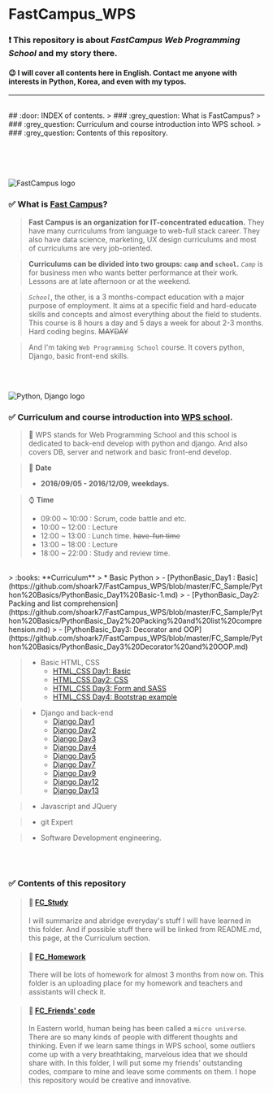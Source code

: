 # FastCampus_WPS
### :exclamation: This repository is about *FastCampus Web Programming School* and my story there. 
#### :wink: I will cover all contents here in English. Contact me anyone with interests in Python, Korea, and even with my typos.
---
<br>
## :door: INDEX of contents.
> ### :grey_question: What is FastCampus?
> ### :grey_question: Curriculum and course introduction into WPS school.
> ### :grey_question: Contents of this repository. 


<br><br><br><br>
![FastCampus logo](http://cdn.www.fastcampus.co.kr/wp-content/uploads/2016/01/fastcampus_logo_345x76.png)
### :white_check_mark: What is [Fast Campus](http://www.fastcampus.co.kr/)?
> **Fast Campus is an organization for IT-concentrated education.** They have many curriculums from language to web-full stack career.
> They also have data science, marketing, UX design curriculums and most of curriculums are very job-oriented. 

> **Curriculums can be divided into two groups: `camp` and `school`.**
> *`Camp`* is for business men who wants better performance at their work. Lessons are at late afternoon or at the weekend.


> *`School`*, the other, is a 3 months-compact education with a major purpose of employment.
> It aims at a specific field and hard-educate skills and concepts and almost everything about the field to students.
> This course is 8 hours a day and 5 days a week for about 2-3 months. Hard coding begins. ~~MAYDAY~~

> And I'm taking `Web Programming School` course. It covers python, Django, basic front-end skills.

<br><br>


![Python, Django logo](http://cfile26.uf.tistory.com/image/121FBE0F4B7613886BD426)
### :white_check_mark: Curriculum and course introduction into [WPS school](http://www.fastcampus.co.kr/dev_school_wps/).
> :scroll: WPS stands for Web Programming School and this school is dedicated to back-end develop with python and django. And also covers DB, server and network and basic front-end develop.

> :calendar: **Date**
> - **2016/09/05 - 2016/12/09, weekdays.**

> :watch: **Time**
> - 09:00 ~ 10:00 : Scrum, code battle and etc.
> - 10:00 ~ 12:00 : Lecture
> - 12:00 ~ 13:00 : Lunch time. ~~have-fun time~~
> - 13:00 ~ 18:00 : Lecture
> - 18:00 ~ 22:00 : Study and review time.

<br>
> :books: **Curriculum**
> * Basic Python
>   - [PythonBasic_Day1 : Basic](https://github.com/shoark7/FastCampus_WPS/blob/master/FC_Sample/Python%20Basics/PythonBasic_Day1%20Basic-1.md)
>   - [PythonBasic_Day2: Packing and list comprehension](https://github.com/shoark7/FastCampus_WPS/blob/master/FC_Sample/Python%20Basics/PythonBasic_Day2%20Packing%20and%20list%20comprehension.md)
>   - [PythonBasic_Day3: Decorator and OOP](https://github.com/shoark7/FastCampus_WPS/blob/master/FC_Sample/Python%20Basics/PythonBasic_Day3%20Decorator%20and%20OOP.md)

> * Basic HTML, CSS
>   - [HTML_CSS Day1: Basic](https://github.com/shoark7/FastCampus_WPS/blob/master/FC_Sample/HTML%2BCSS/HTML%20%2B%20CSS_Day1%20Html%20basic-1.md)
>   - [HTML_CSS Day2: CSS](https://github.com/shoark7/FastCampus_WPS/blob/master/FC_Sample/HTML%2BCSS/HTML%20%2B%20CSS_Day2%20CSS.md)
>   - [HTML_CSS Day3: Form and SASS](https://github.com/shoark7/FastCampus_WPS/blob/master/FC_Sample/HTML%2BCSS/HTML%20%2B%20CSS_Day3%20Form%20and%20SASS.md)
>   - [HTML_CSS Day4: Bootstrap example](https://github.com/shoark7/FastCampus_WPS/blob/master/FC_Sample/HTML%2BCSS/HTML%20%2B%20CSS_Day4%20Bootstrap%20example.md)

> * Django and back-end
>   - [Django Day1](https://github.com/shoark7/FastCampus_WPS/blob/master/FC_Study/django/Django_Day%201.md)
>   - [Django Day2](https://github.com/shoark7/FastCampus_WPS/blob/master/FC_Study/django/Django_Day%202.md)
>   - [Django Day3](https://github.com/shoark7/FastCampus_WPS/blob/master/FC_Study/django/Django_Day%203.md)
>   - [Django Day4](https://github.com/shoark7/FastCampus_WPS/blob/master/FC_Study/django/Django_Day%204.md)
>   - [Django Day5](https://github.com/shoark7/FastCampus_WPS/blob/master/FC_Study/django/Django_Day%205.md)
>   - [Django Day7](https://github.com/shoark7/FastCampus_WPS/blob/master/FC_Study/django/Django_Day%207.md)
>   - [Django Day9](https://github.com/shoark7/FastCampus_WPS/blob/master/FC_Study/django/Django_Day%209.md)
>   - [Django Day12](https://github.com/shoark7/FastCampus_WPS/blob/master/FC_Study/django/Django_Day%2012.md)
>   - [Django Day13](https://github.com/shoark7/FastCampus_WPS/blob/master/FC_Study/django/Django_Day%2013.md)

> * Javascript and JQuery

> * git Expert

> * Software Development engineering.

<br><br>

### :white_check_mark: Contents of this repository
> #### :open_file_folder: [FC_Study](https://github.com/shoark7/FastCampus_WPS/tree/master/FC_Study)
> I will summarize and abridge everyday's stuff I will have learned in this folder. And if possible stuff there will be linked from README.md, this page, at the Curriculum section.

> #### :open_file_folder: [FC_Homework](https://github.com/shoark7/FastCampus_WPS/tree/master/FC_Homework)
> There will be lots of homework for almost 3 months from now on. This folder is an uploading place for my homework and teachers and assistants will check it.

> #### :open_file_folder: [FC_Friends' code](https://github.com/shoark7/FastCampus_WPS/tree/master/FC_Friends'%20code)
> In Eastern world, human being has been called a `micro universe`. There are so many kinds of people with different thoughts and thinking. Even if we learn same things in WPS school, some outliers come up with a very breathtaking, marvelous idea that we should share with. In this folder, I will put some my friends' outstanding codes, compare to mine and leave some comments on them. I hope this repository would be creative and innovative.
